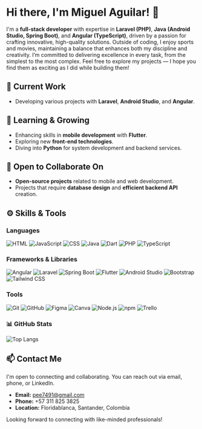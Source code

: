 # Hi there, I'm Miguel Aguilar! 👋

I'm a **full-stack developer** with expertise in **Laravel (PHP)**, **Java (Android Studio, Spring Boot)**, and **Angular (TypeScript)**, driven by a passion for crafting innovative, high-quality solutions. Outside of coding, I enjoy sports and movies, maintaining a balance that enhances both my discipline and creativity. I’m committed to delivering excellence in every task, from the simplest to the most complex. Feel free to explore my projects — I hope you find them as exciting as I did while building them!

## 🔭 Current Work
- Developing various projects with **Laravel**, **Android Studio**, and **Angular**.
  
## 🌱 Learning & Growing
- Enhancing skills in **mobile development** with **Flutter**.
- Exploring new **front-end technologies**.
- Diving into **Python** for system development and backend services.

## 🤝 Open to Collaborate On
- **Open-source projects** related to mobile and web development.
- Projects that require **database design** and **efficient backend API** creation.

## ⚙️ Skills & Tools
### Languages
![HTML](https://img.shields.io/badge/HTML-E34F26?style=for-the-badge&logo=html5&logoColor=white)
![JavaScript](https://img.shields.io/badge/JavaScript-F7DF1E?style=for-the-badge&logo=javascript&logoColor=black)
![CSS](https://img.shields.io/badge/CSS-1572B6?style=for-the-badge&logo=css3&logoColor=white)
![Java](https://img.shields.io/badge/Java-007396?style=for-the-badge&logo=java&logoColor=white)
![Dart](https://img.shields.io/badge/Dart-0175C2?style=for-the-badge&logo=dart&logoColor=white)
![PHP](https://img.shields.io/badge/PHP-777BB4?style=for-the-badge&logo=php&logoColor=white)
![TypeScript](https://img.shields.io/badge/TypeScript-3178C6?style=for-the-badge&logo=typescript&logoColor=white)

### Frameworks & Libraries
![Angular](https://img.shields.io/badge/Angular-DD0031?style=for-the-badge&logo=angular&logoColor=white)
![Laravel](https://img.shields.io/badge/Laravel-FF2D20?style=for-the-badge&logo=laravel&logoColor=white)
![Spring Boot](https://img.shields.io/badge/Spring%20Boot-6DB33F?style=for-the-badge&logo=spring-boot&logoColor=white)
![Flutter](https://img.shields.io/badge/Flutter-02569B?style=for-the-badge&logo=flutter&logoColor=white)
![Android Studio](https://img.shields.io/badge/Android%20Studio-3DDC84?style=for-the-badge&logo=android-studio&logoColor=white)
![Bootstrap](https://img.shields.io/badge/Bootstrap-563D7C?style=for-the-badge&logo=bootstrap&logoColor=white)
![Tailwind CSS](https://img.shields.io/badge/Tailwind_CSS-38B2AC?style=for-the-badge&logo=tailwind-css&logoColor=white)

### Tools
![Git](https://img.shields.io/badge/Git-F05032?style=for-the-badge&logo=git&logoColor=white)
![GitHub](https://img.shields.io/badge/GitHub-181717?style=for-the-badge&logo=github&logoColor=white)
![Figma](https://img.shields.io/badge/Figma-F24E1E?style=for-the-badge&logo=figma&logoColor=white)
![Canva](https://img.shields.io/badge/Canva-00C4CC?style=for-the-badge&logo=canva&logoColor=white)
![Node.js](https://img.shields.io/badge/Node.js-339933?style=for-the-badge&logo=node.js&logoColor=white)
![npm](https://img.shields.io/badge/npm-CB3837?style=for-the-badge&logo=npm&logoColor=white)
![Trello](https://img.shields.io/badge/Trello-0079BF?style=for-the-badge&logo=trello&logoColor=white)

### 📊 GitHub Stats
![Top Langs](https://github-readme-stats.vercel.app/api/top-langs/?username=SavitarADSO&theme=dark&layout=compact)

## 📫 Contact Me
I'm open to connecting and collaborating. You can reach out via email, phone, or LinkedIn.

- **Email:** pee7491@gmail.com
- **Phone:** +57 311 825 3825
- **Location:** Floridablanca, Santander, Colombia

Looking forward to connecting with like-minded professionals!
